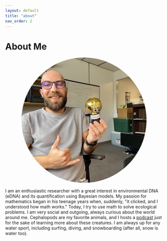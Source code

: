 ```yaml
---
layout: default
title: "about"
nav_order: 2
---
```

# About Me
<div style="text-align: center;">
  <img src="assets/images/my_photo.jpeg" alt="My Picture" style="border-radius: 70%; max-width: 400px;">
</div>

I am an enthusiastic researcher with a great interest in environmental DNA (eDNA) and its quantification using Bayesian models. My passion for mathematics began in his teenage years when, suddenly, "it clicked, and I understood how math works." Today, I try to use math to solve ecological problems. I am very social and outgoing, always curious about the world around me. Cephalopods are my favorite animals, and I hosts a [podcast] just for the sake of learning more about these creatures. I am always up for any water sport, including surfing, diving, and snowboarding (after all, snow is water too).

[podcast]: https://open.spotify.com/show/6UqYSsFYwihwMBoysSWRjN